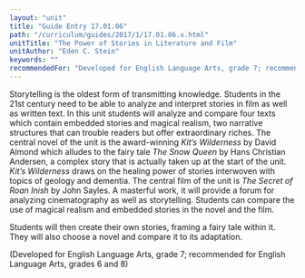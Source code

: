 ```yaml
---
layout: "unit"
title: "Guide Entry 17.01.06"
path: "/curriculum/guides/2017/1/17.01.06.x.html"
unitTitle: "The Power of Stories in Literature and Film"
unitAuthor: "Eden C. Stein"
keywords: ""
recommendedFor: "Developed for English Language Arts, grade 7; recommended for English Language Arts, grades 6 and 8"
---
```

<main>
 <p>
  Storytelling is the oldest form of transmitting knowledge. Students in the 21st century need to be able to analyze and interpret stories in film as well as written text. In this unit students will analyze and compare four texts which contain embedded stories and magical realism, two narrative structures that can trouble readers but offer extraordinary riches. The central novel of the unit is the award-winning
  <em>
   Kit’s Wilderness
  </em>
  by David Almond which alludes to the fairy tale
  <em>
   The Snow Queen
  </em>
  by Hans Christian Andersen, a complex story that is actually taken up at the start of the unit.
  <em>
   Kit’s Wilderness
  </em>
  draws on the healing power of stories interwoven with topics of geology and dementia. The central film of the unit is
  <em>
   The Secret of Roan Inish
  </em>
  by John Sayles. A masterful work, it will provide a forum for analyzing cinematography as well as storytelling. Students can compare the use of magical realism and embedded stories in the novel and the film.
 </p>
 <p>
  Students will then create their own stories, framing a fairy tale within it. They will also choose a novel and compare it to its adaptation.
 </p>
 <p>
  (Developed for English Language Arts, grade 7; recommended for English Language Arts, grades 6 and 8)
 </p>
</main>